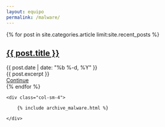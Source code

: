 ```yaml
---
layout: equipo
permalink: /malware/
---
```

<div class="row">
    <div class="col-sm-8">
        <div>
            {% for post in site.categories.article limit:site.recent_posts %}
            <div class="row amnesia_post-row">
                <h2 class="amnesia_post-title"><a href="{{ post.url | prepend: site.baseurl }}">{{ post.title }}</a>
                </h2>
                <span class="amnesia_post-date">{{ post.date | date: "%b %-d, %Y" }}</span>
                <div class="amnesia_post-content">
                    {{ post.excerpt }}
                </div>
                <a href="{{ post.url | prepend: site.baseurl }}"><span
                        class="amnesia_post-readmore">Continue</span></a>
            </div>
            {% endfor %}
        </div>
    </div>

    <div class="col-sm-4">

        {% include archive_malware.html %}

    </div>
</div>
